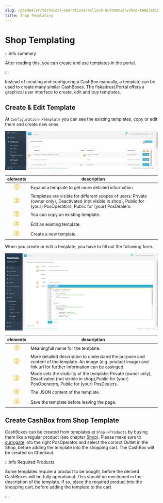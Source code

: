 ```yaml
---
slug: /posdealer/technical-operations/rollout-automation/shop-templating
title: Shop Templating
---
```

# Shop Templating

:::info summary

After reading this, you can create and use templates in the portal.

:::

Instead of creating and configuring a CashBox manually, a template can be used to create many similar CashBoxes. The fiskaltrust.Portal offers a graphical user interface to create, edit and buy templates.

## Create & Edit Template

At `Configuration->Template` you can see the existing templates, copy or edit them and create new ones.

![Template List](./images/template-shop-list.png)

| elements | description                                                                                                                |
|:----------------------:|-------------------------------------------------------------------------------------------------------------------------------------|
|![Number 1](../../images/numbers/circle-1o.png) |Expand a template to get more detailed information.  |
|![Number 2](../../images/numbers/circle-2o.png) |Templates are visible for different scopes of users: Private (owner only), Deactivated (not visible in shop), Public for (your) PosOperators, Public for (your) PosDealers. |
|![Number 3](../../images/numbers/circle-3o.png) |You can copy an existing template.  |
|![Number 4](../../images/numbers/circle-4o.png) |Edit an existing template. |
|![Number 5](../../images/numbers/circle-5o.png) |Create a new template. |

When you create or edit a template, you have to fill out the following form.

![Template Create/Edit](./images/template-shop-create.png)

| elements | description                                                                                                                |
|:----------------------:|-------------------------------------------------------------------------------------------------------------------------------------|
|![Number 1](../../images/numbers/circle-1o.png) |Meaningfull name for the template. |
|![Number 2](../../images/numbers/circle-2o.png) |More detailed description to understand the purpose and content of the template. An image (e.g. product image) and link url for further information can be assinged.  |
|![Number 3](../../images/numbers/circle-3o.png) |Mode sets the visibility of the template: Private (owner only), Deactivated (not visible in shop),Public for (your) PosOperators, Public for (your) PosDealers.   |
|![Number 4](../../images/numbers/circle-4o.png) |The JSON content of the template. |
|![Number 5](../../images/numbers/circle-5o.png) |Save the template before leaving the page. |

## Create CashBox from Shop Template

CashBoxes can be created from templates at `Shop->Products` by buying them like a regular product (see chapter [Shop](../../buy-resell/shop.md)). 
Please make sure to [surrogate](../../getting-started/operator-onboarding/surrogating.md) into the right PosOperator and select the correct Outlet in the Shop, before adding the template into the shopping cart. The CashBox will be created on Checkout.

:::info Required Products

Some templates require a product to be bought, before the derived CashBoxes will be fully operational. This should be mentioned in the description of the template. If so, place the required product into the shopping cart, before adding the template to the cart.

:::